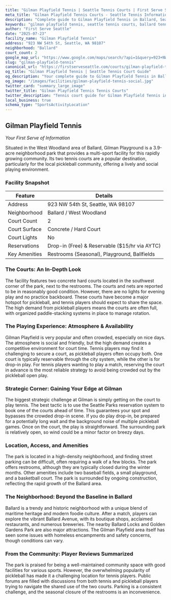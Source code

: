 ```yaml
---
title: "Gilman Playfield Tennis | Seattle Tennis Courts | First Serve Seattle"
meta_title: "Gilman Playfield Tennis Courts - Seattle Tennis Information & Reviews"
description: "Complete guide to Gilman Playfield Tennis in Ballard, Seattle. Court details, amenities, local tips, and reviews for tennis players in Seattle, WA."
keywords: "gilman playfield tennis, seattle tennis courts, ballard tennis, tennis courts near me, seattle tennis, 98107 tennis courts, public tennis courts seattle, outdoor tennis courts"
author: "First Serve Seattle"
date: "2025-07-23"
facility_name: "Gilman Playfield Tennis"
address: "923 NW 54th St, Seattle, WA 98107"
neighborhood: "Ballard"
court_count: 2
google_map_url: "https://www.google.com/maps/search/?api=1&query=923+NW+54th+St%2C+Seattle%2C+WA+98107"
slug: "gilman-playfield-tennis"
canonical_url: "https://firstserveseattle.com/courts/gilman-playfield-tennis"
og_title: "Gilman Playfield Tennis | Seattle Tennis Court Guide"
og_description: "Your complete guide to Gilman Playfield Tennis in Ballard. Court conditions, amenities, and local tennis insights."
og_image: "/images/facilities/gilman-playfield-tennis-social.jpg"
twitter_card: "summary_large_image"
twitter_title: "Gilman Playfield Tennis Tennis Courts"
twitter_description: "Tennis court guide for Gilman Playfield Tennis in Ballard, Seattle"
local_business: true
schema_type: "SportsActivityLocation"
---
```


## Gilman Playfield Tennis

*Your First Serve of Information*

Situated in the West Woodland area of Ballard, Gilman Playground is a 3.9-acre neighborhood park that provides a multi-sport facility for this rapidly growing community. Its two tennis courts are a popular destination, particularly for the local pickleball community, offering a lively and social playing environment.   

### Facility Snapshot

| Feature | Details |
|---------|----------|
| Address | 923 NW 54th St, Seattle, WA 98107 |
| Neighborhood | Ballard / West Woodland |
| Court Count | 2 |
| Court Surface | Concrete / Hard Court |
| Court Lights | No |
| Reservations | Drop-in (Free) & Reservable ($15/hr via AYTC) |
| Key Amenities | Restrooms (Seasonal), Playground, Ballfields |

### The Courts: An In-Depth Look

The facility features two concrete hard courts located in the southwest corner of the park, next to the restrooms. The courts and nets are reported to be in reasonably good condition. However, there are no lights for evening play and no practice backboard. These courts have become a major hotspot for pickleball, and tennis players should expect to share the space. The high demand from pickleball players means the courts are often full, with organized paddle-stacking systems in place to manage rotation.   

### The Playing Experience: Atmosphere & Availability

Gilman Playfield is very popular and often crowded, especially on nice days. The atmosphere is social and friendly, but the high demand creates a competitive environment for court time. Tennis players may find it challenging to secure a court, as pickleball players often occupy both. One court is typically reservable through the city system, while the other is for drop-in play. For tennis players wanting to play a match, reserving the court in advance is the most reliable strategy to avoid being crowded out by the pickleball open play.   

### Strategic Corner: Gaining Your Edge at Gilman

The biggest strategic challenge at Gilman is simply getting on the court to play tennis. The best tactic is to use the Seattle Parks reservation system to book one of the courts ahead of time. This guarantees your spot and bypasses the crowded drop-in scene. If you do play drop-in, be prepared for a potentially long wait and the background noise of multiple pickleball games. Once on the court, the play is straightforward. The surrounding park is relatively open, so wind could be a minor factor on breezy days.

### Location, Access, and Amenities

The park is located in a high-density neighborhood, and finding street parking can be difficult, often requiring a walk of a few blocks. The park offers restrooms, although they are typically closed during the winter months. Other amenities include two baseball fields, a small playground, and a basketball court. The park is surrounded by ongoing construction, reflecting the rapid growth of the Ballard area.   

### The Neighborhood: Beyond the Baseline in Ballard

Ballard is a trendy and historic neighborhood with a unique blend of maritime heritage and modern foodie culture. After a match, players can explore the vibrant Ballard Avenue, with its boutique shops, acclaimed restaurants, and numerous breweries. The nearby Ballard Locks and Golden Gardens Park are also major attractions. The Gilman Playfield area itself has seen some issues with homeless encampments and safety concerns, though conditions can vary.   

### From the Community: Player Reviews Summarized

The park is praised for being a well-maintained community space with good facilities for various sports. However, the overwhelming popularity of pickleball has made it a challenging location for tennis players. Public forums are filled with discussions from both tennis and pickleball players trying to navigate the shared use of the two courts. Parking is a consistent challenge, and the seasonal closure of the restrooms is an inconvenience.

